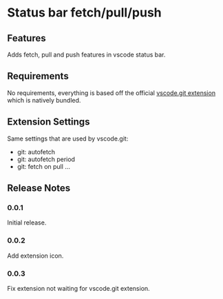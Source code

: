 # Status bar fetch/pull/push

## Features

Adds fetch, pull and push features in vscode status bar.

## Requirements

No requirements, everything is based off the official [vscode.git extension](https://github.com/microsoft/vscode/tree/main/extensions/git) which is natively bundled.

## Extension Settings

Same settings that are used by vscode.git:

- git: autofetch
- git: autofetch period
- git: fetch on pull
  ...

## Release Notes

### 0.0.1

Initial release.

### 0.0.2

Add extension icon.

### 0.0.3

Fix extension not waiting for vscode.git extension.

